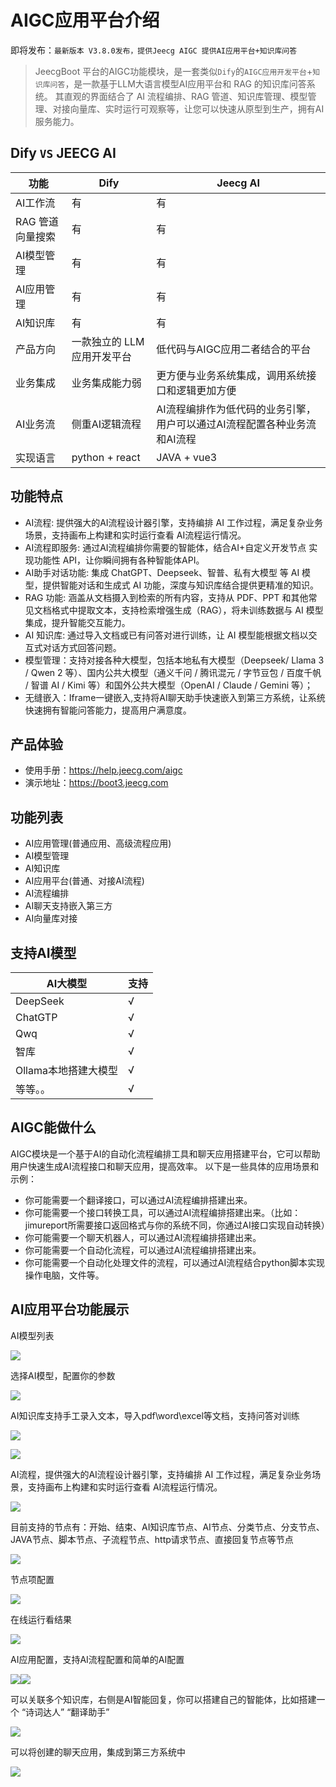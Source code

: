 AIGC应用平台介绍
===============

即将发布：`最新版本 V3.8.0发布，提供Jeecg AIGC 提供AI应用平台+知识库问答`


> JeecgBoot 平台的AIGC功能模块，是一套类似`Dify`的`AIGC应用开发平台`+`知识库问答`，是一款基于LLM大语言模型AI应用平台和 RAG 的知识库问答系统。
其直观的界面结合了 AI 流程编排、RAG 管道、知识库管理、模型管理、对接向量库、实时运行可观察等，让您可以快速从原型到生产，拥有AI服务能力。


## Dify `VS` JEECG AI

| 功能         | Dify             | Jeecg AI                                |
|------------|------------------|-----------------------------------------|
| AI工作流      | 有                | 有                                       |
| RAG 管道向量搜索 | 有                | 有                                       |
| AI模型管理     | 有                | 有                                       |
| AI应用管理     | 有                | 有                                       |
| AI知识库      | 有                | 有                                       |
| 产品方向       | 一款独立的 LLM 应用开发平台 | 低代码与AIGC应用二者结合的平台                       |
| 业务集成       | 业务集成能力弱          | 更方便与业务系统集成，调用系统接口和逻辑更加方便                |
| AI业务流      | 侧重AI逻辑流程         | AI流程编排作为低代码的业务引擎，用户可以通过AI流程配置各种业务流和AI流程 |
| 实现语言       | python + react | JAVA + vue3                             |

## 功能特点

- AI流程: 提供强大的AI流程设计器引擎，支持编排 AI 工作过程，满足复杂业务场景，支持画布上构建和实时运行查看 AI流程运行情况。
- AI流程即服务: 通过AI流程编排你需要的智能体，结合AI+自定义开发节点 实现功能性 API，让你瞬间拥有各种智能体API。
- AI助手对话功能: 集成 ChatGPT、Deepseek、智普、私有大模型 等 AI 模型，提供智能对话和生成式 AI 功能，深度与知识库结合提供更精准的知识。
- RAG 功能: 涵盖从文档摄入到检索的所有内容，支持从 PDF、PPT 和其他常见文档格式中提取文本，支持检索增强生成（RAG），将未训练数据与 AI 模型集成，提升智能交互能力。
- AI 知识库: 通过导入文档或已有问答对进行训练，让 AI 模型能根据文档以交互式对话方式回答问题。
- 模型管理：支持对接各种大模型，包括本地私有大模型（Deepseek/ Llama 3 / Qwen 2 等）、国内公共大模型（通义千问 / 腾讯混元 / 字节豆包 / 百度千帆 / 智谱 AI / Kimi 等）和国外公共大模型（OpenAI / Claude / Gemini 等）；
- 无缝嵌入：Iframe一键嵌入,支持将AI聊天助手快速嵌入到第三方系统，让系统快速拥有智能问答能力，提高用户满意度。



## 产品体验

- 使用手册：https://help.jeecg.com/aigc 
- 演示地址：https://boot3.jeecg.com


## 功能列表

- AI应用管理(普通应用、高级流程应用)
- AI模型管理
- AI知识库
- AI应用平台(普通、对接AI流程)
- AI流程编排
- AI聊天支持嵌入第三方
- AI向量库对接



## 支持AI模型

| AI大模型         |  支持   |
|---------------| --- |
| DeepSeek      |  √   |
| ChatGTP       |  √   |
| Qwq           |  √   |
| 智库            |  √   |
| Ollama本地搭建大模型 |  √   |
| 等等。。          |  √   |




##  AIGC能做什么

AIGC模块是一个基于AI的自动化流程编排工具和聊天应用搭建平台，它可以帮助用户快速生成AI流程接口和聊天应用，提高效率。
以下是一些具体的应用场景和示例：

- 你可能需要一个翻译接口，可以通过AI流程编排搭建出来。
- 你可能需要一个接口转换工具，可以通过AI流程编排搭建出来。（比如：jimureport所需要接口返回格式与你的系统不同，你通过AI接口实现自动转换）
- 你可能需要一个聊天机器人，可以通过AI流程编排搭建出来。
- 你可能需要一个自动化流程，可以通过AI流程编排搭建出来。
- 你可能需要一个自动化处理文件的流程，可以通过AI流程结合python脚本实现操作电脑，文件等。


## AI应用平台功能展示

AI模型列表

![](https://oscimg.oschina.net/oscnet//a5fb3e0d69ca1706b0de221535c7acaa.png)

选择AI模型，配置你的参数

![](https://oscimg.oschina.net/oscnet//1f941472758a5fc227f54f2683953b8e.png)


AI知识库支持手工录入文本，导入pdf\\word\\excel等文档，支持问答对训练

![](https://oscimg.oschina.net/oscnet//150bb33f48d6c8e2ae059e2a58f4200b.png)

![](https://oscimg.oschina.net/oscnet//032d16c915b0f79318935484c81df260.png)



AI流程，提供强大的AI流程设计器引擎，支持编排 AI 工作过程，满足复杂业务场景，支持画布上构建和实时运行查看 AI流程运行情况。

![](https://oscimg.oschina.net/oscnet//f40f9aa275cd4aea94e1c209513151e2.png)


目前支持的节点有：开始、结束、AI知识库节点、AI节点、分类节点、分支节点、JAVA节点、脚本节点、子流程节点、http请求节点、直接回复节点等节点

![](https://oscimg.oschina.net/oscnet//6d86480ab1bbfab5b2e6992b416b2152.png)

节点项配置

![](https://oscimg.oschina.net/oscnet//90a5f76b6b4fc406e2e2b87245b35459.png)

在线运行看结果

![](https://oscimg.oschina.net/oscnet//bc9817a7bbd94936a5a3e885abe3cb38.png)


AI应用配置，支持AI流程配置和简单的AI配置

![](https://oscimg.oschina.net/oscnet//a853d9be4d3756806799ad025e722df8.png)![](https://oscimg.oschina.net/oscnet//d3bcbf5977c6fb75a8f996e1e40590be.png)

可以关联多个知识库，右侧是AI智能回复，你可以搭建自己的智能体，比如搭建一个 “诗词达人” “翻译助手”

![](https://oscimg.oschina.net/oscnet//c26a848136be3e22ec1e0651e78976c2.png)

可以将创建的聊天应用，集成到第三方系统中

![](https://oscimg.oschina.net/oscnet//39c6f589ef46f0454b229915ffa263f4.png)